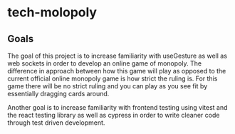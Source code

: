 # tech-molopoly

## Goals

The goal of this project is to increase familiarity with useGesture as well as web sockets in order to develop an online game of monopoly. The difference in approach between how this game will play as opposed to the current official online monopoly game is how strict the ruling is. For this game there will be no strict ruling and you can play as you see fit by essentially dragging cards around.

Another goal is to increase familiarity with frontend testing using vitest and the react testing library as well as cypress in order to write cleaner code through test driven development.
